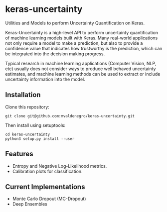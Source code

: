 # keras-uncertainty
Utilities and Models to perform Uncertainty Quantification on Keras.

Keras-Uncertainty is a high-level API to perform uncertainty quantification of machine learning models built with Keras.
Many real-world applications not only require a model to make a prediction, but also to provide a confidence value
that indicates how trustworthy is the prediction, which can be integrated into the decision making progress.

Typical research in machine learning applications (Computer Vision, NLP, etc) usually does not consider ways to produce well behaved
uncertainty estimates, and machine learning methods can be used to extract or include uncertainty information into the model.

## Installation

Clone this repository:

`git clone git@github.com:mvaldenegro/keras-uncertainty.git`

Then install using setuptools:

```
cd keras-uncertainty
python3 setup.py install --user
```

## Features

- Entropy and Negative Log-Likelihood metrics.
- Calibration plots for classification.

## Current Implementations

- Monte Carlo Dropout (MC-Dropout)
- Deep Ensembles

